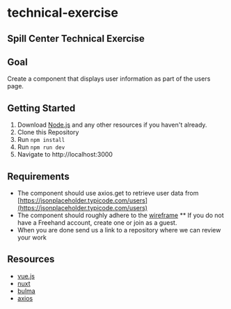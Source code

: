 # technical-exercise
## Spill Center Technical Exercise

## Goal

Create a component that displays user information as part of the users page.

## Getting Started

1. Download [Node.js](https://nodejs.org/en/) and any other resources if you haven't already.
2. Clone this Repository
2. Run `npm install`
3. Run `npm run dev`
4. Navigate to http://localhost:3000

## Requirements

*	The component should use axios.get to retrieve user data from [https://jsonplaceholder.typicode.com/users](https://jsonplaceholder.typicode.com/users)
*	The component should roughly adhere to the [wireframe](https://projects.invisionapp.com/freehand/document/2clpV32jw) 
** If you do not have a Freehand account, create one or join as a guest.
* When you are done send us a link to a repository where we can review your work

## Resources

* [vue.js](https://vuejs.org)
* [nuxt](https://nuxtjs.org)
* [bulma](https://bulma.io/)
* [axios](https://github.com/axios/axios)
